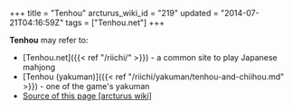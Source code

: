 +++
title = "Tenhou"
arcturus_wiki_id = "219"
updated = "2014-07-21T04:16:59Z"
tags = ["Tenhou.net"]
+++

**Tenhou** may refer to:

- [Tenhou.net]({{< ref "/riichi/" >}}) - a common site to play Japanese mahjong
- [Tenhou (yakuman)]({{< ref "/riichi/yakuman/tenhou-and-chiihou.md" >}}) - one of the game's
  yakuman
- [Source of this page [arcturus wiki]](http://arcturus.su/wiki/Tenhou)
